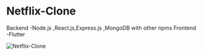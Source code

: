 # Netflix-Clone

Backend -Node.js ,React.js,Express.js ,MongoDB with other npms 
Frontend -Flutter 

![Netflix-Clone](frontend/netflixclone/final_60e0441c93aaac0113300366_838586.gif)

